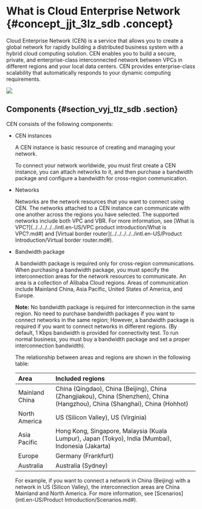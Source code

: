 # What is Cloud Enterprise Network {#concept_jjt_3lz_sdb .concept}

Cloud Enterprise Network \(CEN\) is a service that allows you to create a global network for rapidly building a distributed business system with a hybrid cloud computing solution. CEN enables you to build a secure, private, and enterprise-class interconnected network between VPCs in different regions and your local data centers. CEN provides enterprise-class scalability that automatically responds to your dynamic computing requirements.

![](http://static-aliyun-doc.oss-cn-hangzhou.aliyuncs.com/assets/img/3038/1535375497856_en-US.png)

## Components {#section_vyj_tlz_sdb .section}

CEN consists of the following components:

-   CEN instances

    A CEN instance is basic resource of creating and managing your network.

    To connect your network worldwide, you must first create a CEN instance, you can attach networks to it, and then purchase a bandwidth package and configure a bandwidth for cross-region communication.

-   Networks

    Networks are the network resources that you want to connect using CEN. The networks attached to a CEN instance can communicate with one another across the regions you have selected. The supported networks include both VPC and VBR. For more information, see [What is VPC?](../../../../../intl.en-US/VPC product introduction/What is VPC?.md#) and [Virtual border router](../../../../../intl.en-US/Product Introduction/Virtual border router.md#).

-   Bandwidth package

    A bandwidth package is required only for cross-region communications. When purchasing a bandwidth package, you must specify the interconnection areas for the network resources to communicate. An area is a collection of Alibaba Cloud regions. Areas of communication include Mainland China, Asia Pacific, United States of America, and Europe.

    **Note:** No bandwidth package is required for interconnection in the same region. No need to purchase bandwidth packages if you want to connect networks in the same region; However, a bandwidth package is required if you want to connect networks in different regions. \(By default, 1 Kbps bandwidth is provided for connectivity test. To run normal business, you must buy a bandwidth package and set a proper interconnection bandwidth\).

    The relationship between areas and regions are shown in the following table:

    |Area|Included regions|
    |:---|:---------------|
    |Mainland China|China \(Qingdao\), China \(Beijing\), China \(Zhangjiakou\), China \(Shenzhen\), China \(Hangzhou\), China \(Shanghai\), China \(Hohhot\)|
    |North America|US \(Silicon Valley\), US \(Virginia\)|
    |Asia Pacific|Hong Kong, Singapore, Malaysia \(Kuala Lumpur\), Japan \(Tokyo\), India \(Mumbai\), Indonesia \(Jakarta\)|
    |Europe|Germany \(Frankfurt\)|
    |Australia|Australia \(Sydney\)|

    For example, if you want to connect a network in China \(Beijing\) with a network in US \(Silicon Valley\), the interconnection areas are China Mainland and North America. For more information, see [Scenarios](intl.en-US/Product Introduction/Scenarios.md#).


